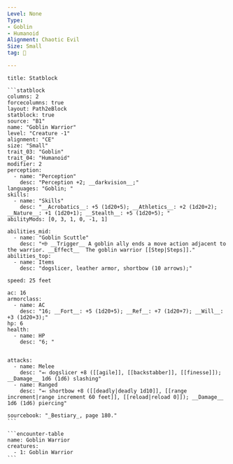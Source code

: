```yaml
---
Level: None
Type:
- Goblin
- Humanoid
Alignment: Chaotic Evil
Size: Small
tag: 👹

---
```


````ad-info
title: Statblock

```statblock
columns: 2
forcecolumns: true
layout: Path2eBlock
statblock: true
source: "B1"
name: "Goblin Warrior"
level: "Creature -1"
alignment: "CE"
size: "Small"
trait_03: "Goblin"
trait_04: "Humanoid"
modifier: 2
perception:
  - name: "Perception"
    desc: "Perception +2; __darkvision__;"
languages: "Goblin; "
skills:
  - name: "Skills"
    desc: "__Acrobatics__: +5 (1d20+5); __Athletics__: +2 (1d20+2); __Nature__: +1 (1d20+1); __Stealth__: +5 (1d20+5); "
abilityMods: [0, 3, 1, 0, -1, 1]

abilities_mid:
  - name: "Goblin Scuttle"
    desc: "⬲ __Trigger__ A goblin ally ends a move action adjacent to the warrior. __Effect__  The goblin warrior [[Step|Steps]]."
abilities_top:
  - name: Items
    desc: "dogslicer, leather armor, shortbow (10 arrows);"

speed: 25 feet

ac: 16
armorclass:
  - name: AC
    desc: "16; __Fort__: +5 (1d20+5); __Ref__: +7 (1d20+7); __Will__: +3 (1d20+3);"
hp: 6
health:
  - name: HP
    desc: "6; "


attacks:
  - name: Melee
    desc: "⬻ dogslicer +8 ([[agile]], [[backstabber]], [[finesse]]); __Damage__ 1d6 (1d6) slashing"
  - name: Ranged
    desc: "⬻ shortbow +8 ([[deadly|deadly 1d10]], [[range increment|range increment 60 feet]], [[reload|reload 0]]); __Damage__ 1d6 (1d6) piercing"

sourcebook: "_Bestiary_, page 180."
```

```encounter-table
name: Goblin Warrior
creatures:
  - 1: Goblin Warrior
```

````


